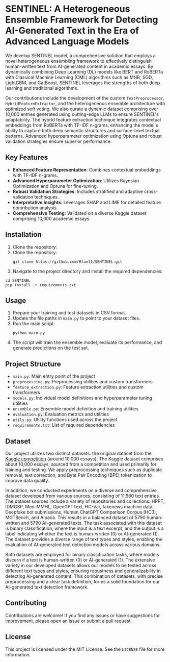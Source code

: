 
# SENTINEL: A Heterogeneous Ensemble Framework for Detecting AI-Generated Text in the Era of Advanced Language Models

We develop SENTINEL model, a comprehensive solution that employs a novel heterogeneous ensembling framework to effectively distinguish human-written text from AI-generated content in academic essays. By dynamically combining Deep Learning (DL) models like BERT and RoBERTa with Classical Machine Learning (CML) algorithms such as MNB, SGD, LightGBM, and CatBoost, SENTINEL leverages the strengths of both deep learning and traditional algorithms.

Our contributions include the development of the custom `TextPreprocessor`, `HybridFeatureExtractor`, and the heterogeneous ensemble architecture with optimized soft voting. We also curate a dynamic dataset comprising over 10,000 entries generated using cutting-edge LLMs to ensure SENTINEL's adaptability. The hybrid feature extraction technique integrates contextual embeddings from RoBERTa with TF-IDF n-grams, enhancing the model's ability to capture both deep semantic structures and surface-level textual patterns. Advanced hyperparameter optimization using Optuna and robust validation strategies ensure superior performance.

## Key Features
- **Enhanced Feature Representation**: Combines contextual embeddings with TF-IDF n-grams.
- **Advanced Hyperparameter Optimization**: Utilizes Bayesian Optimization and Optuna for fine-tuning.
- **Robust Validation Strategies**: Includes stratified and adaptive cross-validation techniques.
- **Interpretative Insights**: Leverages SHAP and LIME for detailed feature contribution analysis.
- **Comprehensive Testing**: Validated on a diverse Kaggle dataset comprising 10,000 academic essays.

## Installation
1. Clone the repository:
1. Clone the repository:
   ```
   git clone https://github.com/Hfan11/SENTINEL.git
   ```
2.  Navigate to the project directory and install the required dependencies:
   ```
   cd SENTINEL
   pip install -r requirements.txt
   ```

## Usage
1. Prepare your training and test datasets in CSV format.
2. Update the file paths in `main.py` to point to your dataset files.
3. Run the main script:
   ```
   python main.py
   ```
4. The script will train the ensemble model, evaluate its performance, and generate predictions on the test set.

## Project Structure
- `main.py`: Main entry point of the project
- `preprocessing.py`: Preprocessing utilities and custom transformers
- `feature_extraction.py`: Feature extraction utilities and custom transformers
- `models.py`: Individual model definitions and hyperparameter tuning utilities
- `ensemble.py`: Ensemble model definition and training utilities
- `evaluation.py`: Evaluation metrics and utilities
- `utils.py`: Utility functions used across the project
- `requirements.txt`: List of required dependencies

## Dataset
Our project utilizes two distinct datasets: the original dataset from the [Kaggle competition](https://www.kaggle.com/competitions/llm-detect-ai-generated-text/overview) (around 10,000 essays). The Kaggle dataset comprises about 10,000 essays, sourced from a competition and used primarily for training and testing. We apply preprocessing techniques such as duplicate removal, text correction, and Byte Pair Encoding (BPE) tokenization to improve data quality.

In addition, we conducted experiments on a diverse and comprehensive dataset developed from various sources, consisting of 11,580 text entries. The dataset sources include a variety of repositories and collections: HPPT, IDMGSP, Med-MMHL, OpenGPTText, HC-Var, fakenews machine data, Deepfake bot submissions, Human ChatGPT Comparison Corpus (HC3), MGTBench, and Alpaca. This results in a balanced dataset of 5790 human-written and 5790 AI-generated texts. The task associated with this dataset is binary classification, where the input is a text excerpt, and the output is a label indicating whether the text is human-written (0) or AI-generated (1). The dataset provides a diverse range of text types and styles, enabling the evaluation of AI-generated text detection models across various domains.

Both datasets are employed for binary classification tasks, where models discern if a text is human-written (0) or AI-generated (1). The extensive variety in our developed datasets allows our models to be tested across different text types and styles, ensuring robustness and generalizability in detecting AI-generated content. This combination of datasets, with precise preprocessing and a clear task definition, forms a solid foundation for our AI-generated text detection framework.

## Contributing
Contributions are welcome! If you find any issues or have suggestions for improvement, please open an issue or submit a pull request.

## License
This project is licensed under the MIT License. See the `LICENSE` file for more information.
